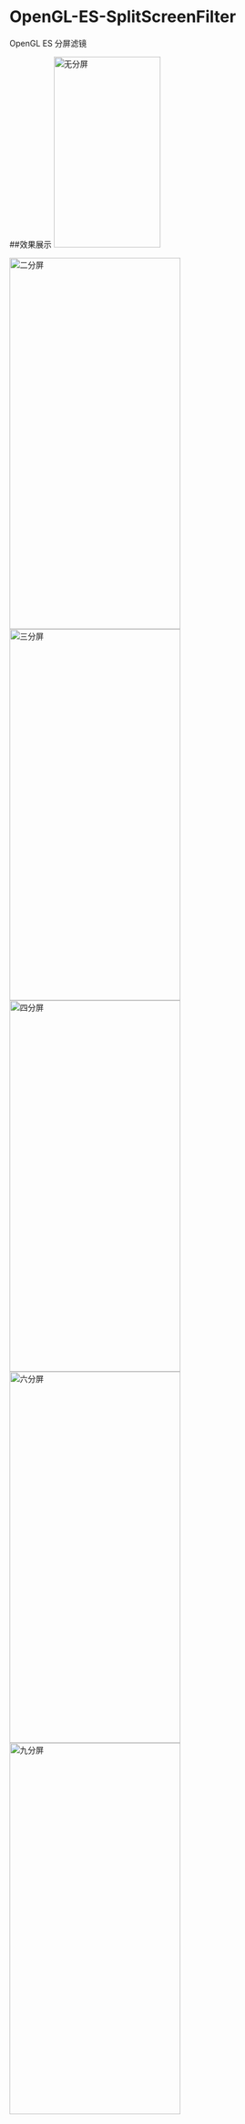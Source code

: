 # OpenGL-ES-SplitScreenFilter
OpenGL ES 分屏滤镜

##效果展示
 <img src="https://github.com/meetly/OpenGL-ES-SplitScreenFilter/blob/master/images/Screen_1.png" width="187" height="334" alt="无分屏"/>
 
 <img src="https://github.com/meetly/OpenGL-ES-SplitScreenFilter/blob/master/images/Screen_2.png" width="300" height="650" alt="二分屏"/>
 <img src="https://github.com/meetly/OpenGL-ES-SplitScreenFilter/blob/master/images/Screen_3.png" width="300" height="650" alt="三分屏"/>
 <img src="https://github.com/meetly/OpenGL-ES-SplitScreenFilter/blob/master/images/Screen_4.png" width="300" height="650" alt="四分屏"/>
 <img src="https://github.com/meetly/OpenGL-ES-SplitScreenFilter/blob/master/images/Screen_6.png" width="300" height="650" alt="六分屏"/>
 <img src="https://github.com/meetly/OpenGL-ES-SplitScreenFilter/blob/master/images/Screen_9.png" width="300" height="650" alt="九分屏"/>
